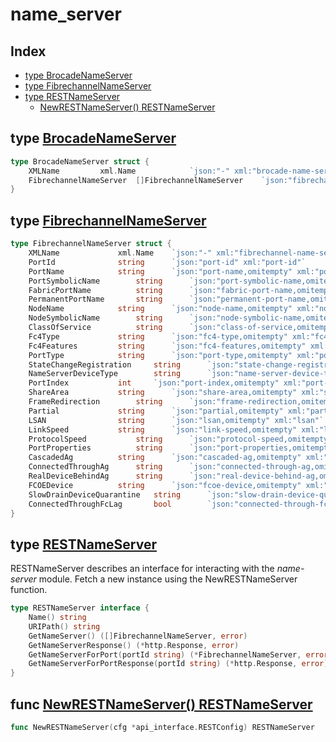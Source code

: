 
# name_server

## Index

- [type BrocadeNameServer](#type-brocadenameserver)
- [type FibrechannelNameServer](#type-fibrechannelnameserver)
- [type RESTNameServer](#type-restnameserver)
  - [NewRESTNameServer() RESTNameServer](#func-newrestnameserver-restnameserver)


## type [BrocadeNameServer](<brocadeNameServer.go#L5>)
```go
type BrocadeNameServer struct {
	XMLName			xml.Name			`json:"-" xml:"brocade-name-server"`
	FibrechannelNameServer	[]FibrechannelNameServer	`json:"fibrechannel-name-server" xml:"fibrechannel-name-server>fibrechannel-name-server"`
}
```

## type [FibrechannelNameServer](<brocadeNameServer.go#L10>)
```go
type FibrechannelNameServer struct {
	XMLName				xml.Name	`json:"-" xml:"fibrechannel-name-server"`
	PortId				string		`json:"port-id" xml:"port-id"`
	PortName			string		`json:"port-name,omitempty" xml:"port-name"`
	PortSymbolicName		string		`json:"port-symbolic-name,omitempty" xml:"port-symbolic-name"`
	FabricPortName			string		`json:"fabric-port-name,omitempty" xml:"fabric-port-name"`
	PermanentPortName		string		`json:"permanent-port-name,omitempty" xml:"permanent-port-name"`
	NodeName			string		`json:"node-name,omitempty" xml:"node-name"`
	NodeSymbolicName		string		`json:"node-symbolic-name,omitempty" xml:"node-symbolic-name"`
	ClassOfService			string		`json:"class-of-service,omitempty" xml:"class-of-service"`
	Fc4Type				string		`json:"fc4-type,omitempty" xml:"fc4-type"`
	Fc4Features			string		`json:"fc4-features,omitempty" xml:"fc4-features"`
	PortType			string		`json:"port-type,omitempty" xml:"port-type"`
	StateChangeRegistration		string		`json:"state-change-registration,omitempty" xml:"state-change-registration"`
	NameServerDeviceType		string		`json:"name-server-device-type,omitempty" xml:"name-server-device-type"`
	PortIndex			int		`json:"port-index,omitempty" xml:"port-index"`
	ShareArea			string		`json:"share-area,omitempty" xml:"share-area"`
	FrameRedirection		string		`json:"frame-redirection,omitempty" xml:"frame-redirection"`
	Partial				string		`json:"partial,omitempty" xml:"partial"`
	LSAN				string		`json:"lsan,omitempty" xml:"lsan"`
	LinkSpeed			string		`json:"link-speed,omitempty" xml:"link-speed"`
	ProtocolSpeed			string		`json:"protocol-speed,omitempty" xml:"protocol-speed"`
	PortProperties			string		`json:"port-properties,omitempty" xml:"port-properties"`
	CascadedAg			string		`json:"cascaded-ag,omitempty" xml:"cascaded-ag"`
	ConnectedThroughAg		string		`json:"connected-through-ag,omitempty" xml:"connected-through-ag"`
	RealDeviceBehindAg		string		`json:"real-device-behind-ag,omitempty" xml:"real-device-behind-ag"`
	FCOEDevice			string		`json:"fcoe-device,omitempty" xml:"fcoe-device"`
	SlowDrainDeviceQuarantine	string		`json:"slow-drain-device-quarantine,omitempty" xml:"slow-drain-device-quarantine"`
	ConnectedThroughFcLag		bool		`json:"connected-through-fc-lag,omitempty" xml:"connected-through-fc-lag"`
}
```

## type [RESTNameServer](<methods.go#L12>)

RESTNameServer describes an interface for interacting with
the *name-server* module.
Fetch a new instance using the NewRESTNameServer function.
```go
type RESTNameServer interface {
	Name() string
	URIPath() string
	GetNameServer() ([]FibrechannelNameServer, error)
	GetNameServerResponse() (*http.Response, error)
	GetNameServerForPort(portId string) (*FibrechannelNameServer, error)
	GetNameServerForPortResponse(portId string) (*http.Response, error)
}
```

## func [NewRESTNameServer() RESTNameServer](<methods.go#L26>)

```go
func NewRESTNameServer(cfg *api_interface.RESTConfig) RESTNameServer
```

